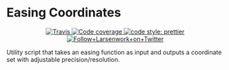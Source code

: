 # Easing Coordinates

<p align="center">
  <a href="https://travis-ci.org/larsenwork/easing-coordinates">
    <img alt="Travis" src="https://img.shields.io/travis/larsenwork/easing-coordinates.svg?style=flat-square">
  </a>
  <a href="https://coveralls.io/github/larsenwork/easing-coordinates?branch=master">
    <img alt="Code coverage" src="https://img.shields.io/coveralls/github/larsenwork/easing-coordinates/master.svg?style=flat-square">
  </a>
  <a href="https://github.com/prettier/prettier">
    <img alt="code style: prettier" src="https://img.shields.io/badge/code_style-prettier-ff69b4.svg?style=flat-square">
  </a>
  <a href="https://twitter.com/larsenwork">
    <img alt="Follow+Larsenwork+on+Twitter" src="https://img.shields.io/twitter/follow/larsenwork.svg?label=follow+larsenwork&style=flat-square">
  </a>
</p>

Utility script that takes an easing function as input and outputs a coordinate set with adjustable precision/resolution.
